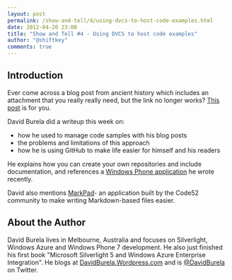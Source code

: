 ```yaml
--- 
layout: post
permalink: /show-and-tell/4/using-dvcs-to-host-code-examples.html
date: 2012-04-20 23:00
title: "Show and Tell #4 - Using DVCS to host code examples"
author: "@shiftkey"
comments: true
---
```


## Introduction

Ever come across a blog post from ancient history which includes an attachment that you really really need, but the link no longer works? [This post](http://davidburela.wordpress.com/2012/04/17/developer-blog-banter-3-responsecommunity-coding/) is for you.

David Burela did a writeup this week on: 
 
 - how he used to manage code samples with his blog posts 
 - the problems and limitations of this approach
 - how he is using GitHub to make life easier for himself and his readers

He explains how you can create your own repositories and include documentation, and references a [Windows Phone application](https://github.com/DavidBurela/Windows8DeveloperCampPhoneApplication) he wrote recently.

David also mentions [MarkPad](http://code52.org/DownmarkerWPF)- an application built by the Code52 community to make writing Markdown-based files easier.

## About the Author 

David Burela lives in Melbourne, Australia and focuses on Silverlight, Windows Azure and Windows Phone 7 development. He also just finished his first book "Microsoft Silverlight 5 and Windows Azure Enterprise Integration". He blogs at [DavidBurela.Wordpress.com](http://DavidBurela.Wordpress.com/) and is [@DavidBurela](http://twitter.com/DavidBurela) on Twitter.
